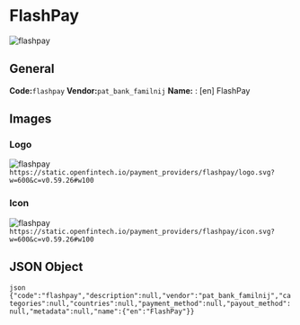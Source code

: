 # FlashPay 
![flashpay](https://static.openfintech.io/payment_providers/flashpay/logo.svg?w=600&c=v0.59.26#w100) 
## General 
**Code:**`flashpay` 
**Vendor:**`pat_bank_familnij` 
**Name:** 
:	[en] FlashPay 
## Images 
### Logo 
![flashpay](https://static.openfintech.io/payment_providers/flashpay/logo.svg?w=600&c=v0.59.26#w100) 
``` https://static.openfintech.io/payment_providers/flashpay/logo.svg?w=600&c=v0.59.26#w100 ``` 
### Icon 
![flashpay](https://static.openfintech.io/payment_providers/flashpay/icon.svg?w=600&c=v0.59.26#w100) 
``` https://static.openfintech.io/payment_providers/flashpay/icon.svg?w=600&c=v0.59.26#w100 ``` 
## JSON Object 
```json {"code":"flashpay","description":null,"vendor":"pat_bank_familnij","categories":null,"countries":null,"payment_method":null,"payout_method":null,"metadata":null,"name":{"en":"FlashPay"}} ``` 
